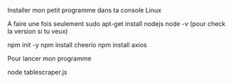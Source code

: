 Installer mon petit programme dans ta console Linux

A faire une fois seulement 
sudo apt-get install nodejs
node -v (pour check la version si tu veux)

npm init -y
npm install cheerio
npm install axios

Pour lancer mon programme

node tablescraper.js